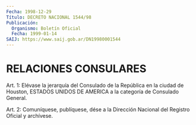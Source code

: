 ```yaml
---
Fecha: 1998-12-29
Título: DECRETO NACIONAL 1544/98
Publicación:
  Organismo: Boletín Oficial
  Fecha: 1999-01-14
SAIJ: https://www.saij.gob.ar/DN19980001544
---
```

# RELACIONES CONSULARES

<a id="1"></a>
Art. 1: Elévase  la jerarquía del Consulado de la República en la ciudad de Houston, ESTADOS  UNIDOS  DE AMERICA a la categoría de Consulado General.

<a id="2"></a>
Art. 2: Comuníquese, publíquese, dése a  la Dirección Nacional del Registro Oficial y archívese.